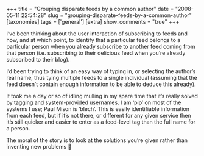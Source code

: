 +++
title = "Grouping disparate feeds by a common author"
date = "2008-05-11 22:54:28"
slug = "grouping-disparate-feeds-by-a-common-author"
[taxonomies]
tags = ['general']
[extra]
show_comments = "true"
+++

I’ve been thinking about the user interaction of subscribing to feeds and how, and at which point, to identify that a particular feed belongs to a particular person when you already subscribe to another feed coming from that person (i.e. subscribing to their delicious feed when you’re already subscribed to their blog).

I’d been trying to think of an easy way of typing in, or selecting the author’s real name, thus tying multiple feeds to a single individual (assuming that the feed doesn’t contain enough information to be able to deduce this already).

It took me a day or so of idling mulling in my spare time that it’s really solved by tagging and system-provided usernames. I am ‘pip’ on most of the systems I use; Paul Mison is ‘blech’. This is easily identifiable information from each feed, but if it’s not there, or different for any given service then it’s still quicker and easier to enter as a feed-level tag than the full name for a person.

The moral of the story is to look at the solutions you’re given rather than inventing new problems 🙂
